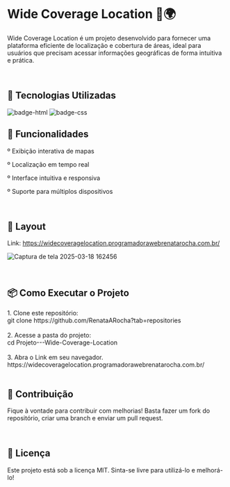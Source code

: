 <h1> Wide Coverage Location 📍🌍 </h1>


<p>Wide Coverage Location é um projeto desenvolvido para fornecer uma plataforma eficiente de localização e cobertura de áreas, 
ideal para usuários que precisam acessar informações geográficas de forma intuitiva e prática. </p> 
<br>


<h2>🚀 Tecnologias Utilizadas</h2>
<img src="https://img.shields.io/badge/HTML5-E34F26?style=for-the-badge&logo=html5&logoColor=white" alt="badge-html"/>
<img src="https://img.shields.io/badge/CSS3-1572B6?style=for-the-badge&logo=css3&logoColor=white" alt="badge-css"/>
<br>


<h2>📌 Funcionalidades</h2>
<p>  
º Exibição interativa de mapas

º Localização em tempo real

º Interface intuitiva e responsiva

º Suporte para múltiplos dispositivos</p>
<br>


<h2>🎨 Layout</h2>

Link: https://widecoveragelocation.programadorawebrenatarocha.com.br/

![Captura de tela 2025-03-18 162456](https://github.com/user-attachments/assets/0eeadc98-5931-4920-a00a-106c87a51af6)


<br>


<h2>📦 Como Executar o Projeto</h2>
1. Clone este repositório: <br> 
git clone https://github.com/RenataARocha?tab=repositories <br> <br>
2. Acesse a pasta do projeto: <br>
cd Projeto---Wide-Coverage-Location <br> <br>
3. Abra o Link em seu navegador. <br>
https://widecoveragelocation.programadorawebrenatarocha.com.br/ <br> <br>


<h2>🤝 Contribuição</h2>
<p></p>Fique à vontade para contribuir com melhorias! Basta fazer um fork do repositório, criar uma branch e enviar um pull request.</p>
<br> 

<h2>📜 Licença</h2>
<p>Este projeto está sob a licença MIT. Sinta-se livre para utilizá-lo e melhorá-lo!</p>



